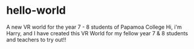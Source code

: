 # hello-world
A new VR world for the year 7 - 8 students of Papamoa College
Hi, i'm Harry, and I have created this VR World for my fellow year 7 & 8 students and teachers to try out!!
